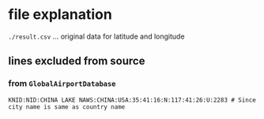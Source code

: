 
# file explanation

`./result.csv` ... original data for latitude and longitude

## lines excluded from source

### from `GlobalAirportDatabase`

```
KNID:NID:CHINA LAKE NAWS:CHINA:USA:35:41:16:N:117:41:26:U:2283 # Since city name is same as country name
```

